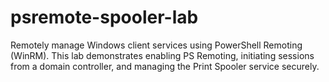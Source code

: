 # psremote-spooler-lab
Remotely manage Windows client services using PowerShell Remoting (WinRM). This lab demonstrates enabling PS Remoting, initiating sessions from a domain controller, and managing the Print Spooler service securely.
